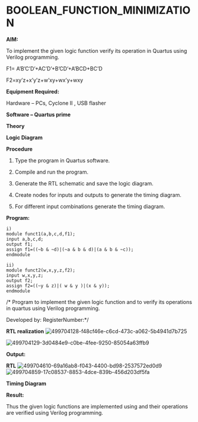 # BOOLEAN_FUNCTION_MINIMIZATION

**AIM:**

To implement the given logic function verify its operation in Quartus using Verilog programming.

F1= A’B’C’D’+AC’D’+B’CD’+A’BCD+BC’D 

F2=xy’z+x’y’z+w’xy+wx’y+wxy

**Equipment Required:**

Hardware – PCs, Cyclone II , USB flasher

**Software – Quartus prime**

**Theory**

**Logic Diagram**

**Procedure**

1.	Type the program in Quartus software.

2.	Compile and run the program.

3.	Generate the RTL schematic and save the logic diagram.

4.	Create nodes for inputs and outputs to generate the timing diagram.

5.	For different input combinations generate the timing diagram.


**Program:**
```
i)
module funct1(a,b,c,d,f1);
input a,b,c,d;
output f1;
assign f1=((~b & ~d)|(~a & b & d)|(a & b & ~c));
endmodule

ii)
module funct2(w,x,y,z,f2);
input w,x,y,z;
output f2;
assign f2=((~y & z)|( w & y )|(x & y));
endmodule
```
/* Program to implement the given logic function and to verify its operations in quartus using Verilog programming. 

Developed by: RegisterNumber:*/


**RTL realization**
![499704128-f48cf46e-c6cd-473c-a062-5b4941d7b725](https://github.com/user-attachments/assets/32d1b24f-10da-4731-b6ed-e72447e3ad70)

![499704129-3d0484e9-c0be-4fee-9250-85054a63ffb9](https://github.com/user-attachments/assets/392c7318-c8dd-462c-a8c0-5beb1d325abe)

**Output:**

**RTL**
![499704610-69a16ab8-f043-4400-bd98-2537572ed0d9](https://github.com/user-attachments/assets/b9b8c2d5-3d09-4e70-adbe-b91dc1faca11)
![499704859-17c08537-8853-4dce-839b-456d203df5fa](https://github.com/user-attachments/assets/189f94cf-553b-428e-9ba1-6b9d9c4f5c49)

**Timing Diagram**

**Result:**

Thus the given logic functions are implemented using and their operations are verified using Verilog programming.

